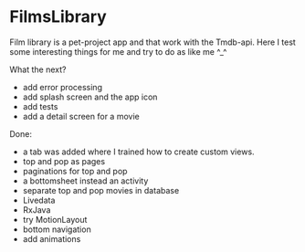 # FilmsLibrary
Film library is a pet-project app and that work with the Tmdb-api. Here I test some interesting things for me and try to do as like me ^_^

What the next?
* add error processing
* add splash screen and the app icon
* add tests
* add a detail screen for a movie

Done:
* a tab was added where I trained how to create custom views.
* top and pop as pages
* paginations for top and pop
* a bottomsheet instead an activity
* separate top and pop movies in database
* Livedata
* RxJava
* try MotionLayout
* bottom navigation
* add animations
